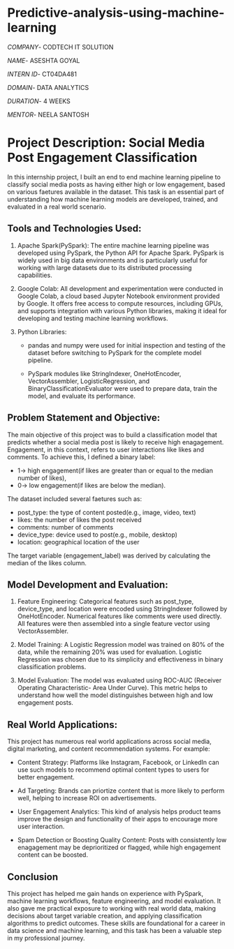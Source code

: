 # Predictive-analysis-using-machine-learning

*COMPANY*- CODTECH IT SOLUTION

*NAME*- ASESHTA GOYAL

*INTERN ID*- CT04DA481

*DOMAIN*- DATA ANALYTICS

*DURATION*- 4 WEEKS

*MENTOR*- NEELA SANTOSH

# Project Description: Social Media Post Engagement Classification

In this internship project, I built an end to end machine learning pipeline to classify social media posts as having either high or low engagement, based on various faetures available in the dataset. This task is an essential part of understanding how machine learning models are developed, trained, and evaluated in a real world scenario.

## Tools and Technologies Used:

1. Apache Spark(PySpark): The entire machine learning pipeline was developed using PySpark, the Python API for Apache Spark. PySpark is widely used in big data environments and is particularly useful for working with large datasets due to its distributed processing capabilities.

2. Google Colab: All development and experimentation were conducted in Google Colab, a cloud based Jupyter Notebook environment provided by Google. It offers free access to compute resources, including GPUs, and supports integration with various Python libraries, making it ideal for developing and testing machine learning workflows.

3. Python Libraries:

   - pandas and numpy were used for initial inspection and testing of the dataset before switching to PySpark for the complete model pipeline.
  
   - PySpark modules like StringIndexer, OneHotEncoder, VectorAssembler, LogisticRegression, and BinaryClassificationEvaluator were used to prepare data, train the model, and evaluate its performance.

## Problem Statement and Objective:

The main objective of this project was to build a classification model that predicts whether a social media post is likely to receive high enagagement. Engagement, in this context, refers to user interactions like likes and comments. To achieve this, I defined a binary label:

- 1-> high engagement(if likes are greater than or equal to the median number of likes),
- 0-> low engagement(if likes are below the median).

The dataset included several faetures such as:

- post_type: the type of content posted(e.g., image, video, text)
- likes: the number of likes the post received
- comments: number of comments
- device_type: device used to post(e.g., mobile, desktop)
- location: geographical location of the user

The target variable (engagement_label) was derived by calculating the median of the likes column.

## Model Development and Evaluation:

1. Feature Engineering: Categorical features such as post_type, device_type, and location were encoded using StringIndexer followed by OneHotEncoder. Numerical features like comments were used directly. All features were then assembled into a single feature vector using VectorAssembler.

2. Model Training: A Logistic Regression model was trained on 80% of the data, while the remaining 20% was used for evaluation. Logistic Regression was chosen due to its simplicity and effectiveness in binary classification problems.

3. Model Evaluation: The model was evaluated using ROC-AUC (Receiver Operating Characteristic- Area Under Curve). This metric helps to understand how well the model distinguishes between high and low engagement posts.

## Real World Applications:

This project has numerous real world applications across social media, digital marketing, and content recommendation systems. For example:

- Content Strategy: Platforms like Instagram, Facebook, or LinkedIn can use such models to recommend optimal content types to users for better engagement.

- Ad Targeting: Brands can priortize content that is more likely to perform well, helping to increase ROI on advertisements.

- User Engagement Analytics: This kind of analysis helps product teams improve the design and functionality of their apps to encourage more user interaction.

- Spam Detection or Boosting Quality Content: Posts with consistently low enagagement may be deprioritized or flagged, while high engagement content can be boosted.

## Conclusion

This project has helped me gain hands on experience with PySpark, machine learning workflows, feature engineering, and model evaluation. It also gave me practical exposure to working with real world data, making decisions about target variable creation, and applying classification algorithms to predict outcomes. These skills are foundational for a career in data science and machine learning, and this task has been a valuable step in my professional journey.
